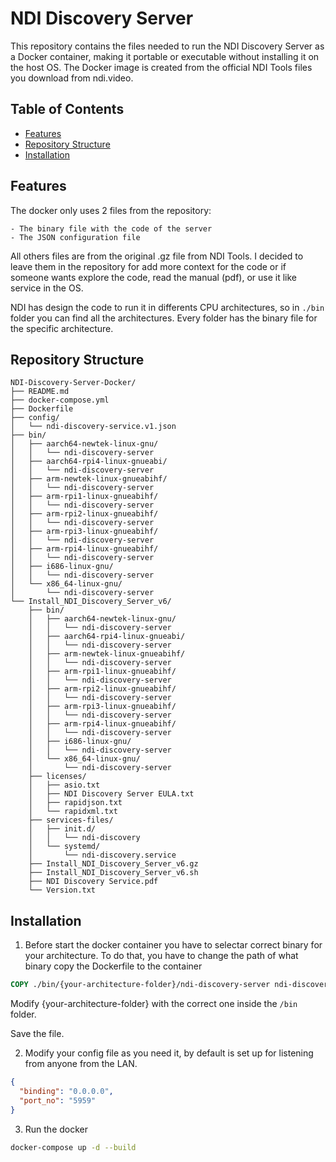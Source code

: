 # NDI Discovery Server
This repository contains the files needed to run the NDI Discovery Server as a Docker container, making it portable or executable without installing it on the host OS. The Docker image is created from the official NDI Tools files you download from ndi.video.

## Table of Contents
- [Features](#features)
- [Repository Structure](#repository-structure)
- [Installation](#installation)

## Features

The docker only uses 2 files from the repository:

    - The binary file with the code of the server
    - The JSON configuration file

All others files are from the original .gz file from NDI Tools. I decided to leave them in the repository for add more context for the code or if someone wants explore the code, read the manual (pdf), or use it like service in the OS.

NDI has design the code to run it in differents CPU architectures, so in `./bin` folder you can find all the architectures. Every folder has the binary file for the specific architecture.

## Repository Structure

```text
NDI-Discovery-Server-Docker/
├── README.md
├── docker-compose.yml
├── Dockerfile
├── config/
│   └── ndi-discovery-service.v1.json
├── bin/
│   ├── aarch64-newtek-linux-gnu/
│   │   └── ndi-discovery-server
│   ├── aarch64-rpi4-linux-gnueabi/
│   │   └── ndi-discovery-server
│   ├── arm-newtek-linux-gnueabihf/
│   │   └── ndi-discovery-server
│   ├── arm-rpi1-linux-gnueabihf/
│   │   └── ndi-discovery-server
│   ├── arm-rpi2-linux-gnueabihf/
│   │   └── ndi-discovery-server
│   ├── arm-rpi3-linux-gnueabihf/
│   │   └── ndi-discovery-server
│   ├── arm-rpi4-linux-gnueabihf/
│   │   └── ndi-discovery-server
│   ├── i686-linux-gnu/
│   │   └── ndi-discovery-server
│   └── x86_64-linux-gnu/
│       └── ndi-discovery-server
└── Install_NDI_Discovery_Server_v6/
    ├── bin/
    │   ├── aarch64-newtek-linux-gnu/
    │   │   └── ndi-discovery-server
    │   ├── aarch64-rpi4-linux-gnueabi/
    │   │   └── ndi-discovery-server
    │   ├── arm-newtek-linux-gnueabihf/
    │   │   └── ndi-discovery-server
    │   ├── arm-rpi1-linux-gnueabihf/
    │   │   └── ndi-discovery-server
    │   ├── arm-rpi2-linux-gnueabihf/
    │   │   └── ndi-discovery-server
    │   ├── arm-rpi3-linux-gnueabihf/
    │   │   └── ndi-discovery-server
    │   ├── arm-rpi4-linux-gnueabihf/
    │   │   └── ndi-discovery-server
    │   ├── i686-linux-gnu/
    │   │   └── ndi-discovery-server
    │   └── x86_64-linux-gnu/
    │       └── ndi-discovery-server
    ├── licenses/
    │   ├── asio.txt
    │   ├── NDI Discovery Server EULA.txt
    │   ├── rapidjson.txt
    │   └── rapidxml.txt
    ├── services-files/
    │   ├── init.d/
    │   │   └── ndi-discovery
    │   └── systemd/
    │       └── ndi-discovery.service
    ├── Install_NDI_Discovery_Server_v6.gz
    ├── Install_NDI_Discovery_Server_v6.sh
    ├── NDI Discovery Service.pdf
    └── Version.txt
```

## Installation

1. Before start the docker container you have to selectar correct binary for your architecture. To do that, you have to change the path of what binary copy the Dockerfile to the container

```Dockerfile
COPY ./bin/{your-architecture-folder}/ndi-discovery-server ndi-discovery-server
````
Modify {your-architecture-folder} with the correct one inside the `/bin` folder.

Save the file.

2. Modify your config file as you need it, by default is set up for listening from anyone from the LAN.

```json
{
  "binding": "0.0.0.0",
  "port_no": "5959"
}
````
3. Run the docker

```bash
docker-compose up -d --build
````


